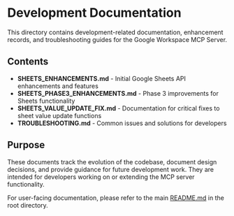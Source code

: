 # Development Documentation

This directory contains development-related documentation, enhancement records, and troubleshooting guides for the Google Workspace MCP Server.

## Contents

- **SHEETS_ENHANCEMENTS.md** - Initial Google Sheets API enhancements and features
- **SHEETS_PHASE3_ENHANCEMENTS.md** - Phase 3 improvements for Sheets functionality  
- **SHEETS_VALUE_UPDATE_FIX.md** - Documentation for critical fixes to sheet value update functions
- **TROUBLESHOOTING.md** - Common issues and solutions for developers

## Purpose

These documents track the evolution of the codebase, document design decisions, and provide guidance for future development work. They are intended for developers working on or extending the MCP server functionality.

For user-facing documentation, please refer to the main [README.md](../README.md) in the root directory.